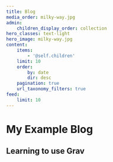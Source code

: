 ```yaml
---
title: Blog
media_order: milky-way.jpg
admin:
    children_display_order: collection
hero_classes: text-light
hero_image: milky-way.jpg
content:
    items:
        - '@self.children'
    limit: 10
    order:
        by: date
        dir: desc
    pagination: true
    url_taxonomy_filters: true
feed:
    limit: 10
---
```


# My Example Blog

## Learning to use Grav